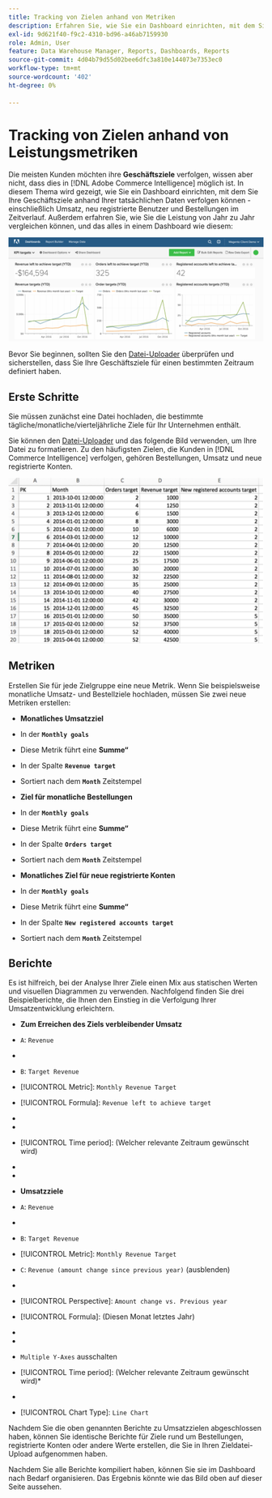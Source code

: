 ```yaml
---
title: Tracking von Zielen anhand von Metriken
description: Erfahren Sie, wie Sie ein Dashboard einrichten, mit dem Sie Ihre Geschäftsziele anhand Ihrer tatsächlichen Daten verfolgen können - einschließlich Umsatz, neu registrierte Benutzer und Bestellungen im Zeitverlauf.
exl-id: 9d621f40-f9c2-4310-bd96-a46ab7159930
role: Admin, User
feature: Data Warehouse Manager, Reports, Dashboards, Reports
source-git-commit: 4d04b79d55d02bee6dfc3a810e144073e7353ec0
workflow-type: tm+mt
source-wordcount: '402'
ht-degree: 0%

---
```


# Tracking von Zielen anhand von Leistungsmetriken

Die meisten Kunden möchten ihre **Geschäftsziele** verfolgen, wissen aber nicht, dass dies in [!DNL Adobe Commerce Intelligence] möglich ist. In diesem Thema wird gezeigt, wie Sie ein Dashboard einrichten, mit dem Sie Ihre Geschäftsziele anhand Ihrer tatsächlichen Daten verfolgen können - einschließlich Umsatz, neu registrierte Benutzer und Bestellungen im Zeitverlauf. Außerdem erfahren Sie, wie Sie die Leistung von Jahr zu Jahr vergleichen können, und das alles in einem Dashboard wie diesem:

![Dashboard mit Zielen, die anhand der tatsächlichen Leistungsmetriken verfolgt werden](../../assets/Goals-_dashboard_2.png)

Bevor Sie beginnen, sollten Sie den [Datei-Uploader](../importing-data/connecting-data/using-file-uploader.md) überprüfen und sicherstellen, dass Sie Ihre Geschäftsziele für einen bestimmten Zeitraum definiert haben.

## Erste Schritte

Sie müssen zunächst eine Datei hochladen, die bestimmte tägliche/monatliche/vierteljährliche Ziele für Ihr Unternehmen enthält.

Sie können den [Datei-Uploader](../importing-data/connecting-data/using-file-uploader.md) und das folgende Bild verwenden, um Ihre Datei zu formatieren. Zu den häufigsten Zielen, die Kunden in [!DNL Commerce Intelligence] verfolgen, gehören Bestellungen, Umsatz und neue registrierte Konten.

![Excel-Tabellenvorlage zum Tracking von Zielen und Metriken](../../assets/Goals-_Excel.png)

## Metriken

Erstellen Sie für jede Zielgruppe eine neue Metrik. Wenn Sie beispielsweise monatliche Umsatz- und Bestellziele hochladen, müssen Sie zwei neue Metriken erstellen:

* **Monatliches Umsatzziel**
* In der **`Monthly goals`**
* Diese Metrik führt eine **Summe“**
* In der Spalte **`Revenue target`**
* Sortiert nach dem **`Month`** Zeitstempel

* **Ziel für monatliche Bestellungen**
* In der **`Monthly goals`**
* Diese Metrik führt eine **Summe“**
* In der Spalte **`Orders target`**
* Sortiert nach dem **`Month`** Zeitstempel

* **Monatliches Ziel für neue registrierte Konten**
* In der **`Monthly goals`**
* Diese Metrik führt eine **Summe“**
* In der Spalte **`New registered accounts target`**
* Sortiert nach dem **`Month`** Zeitstempel

## Berichte

Es ist hilfreich, bei der Analyse Ihrer Ziele einen Mix aus statischen Werten und visuellen Diagrammen zu verwenden. Nachfolgend finden Sie drei Beispielberichte, die Ihnen den Einstieg in die Verfolgung Ihrer Umsatzentwicklung erleichtern.

* **Zum Erreichen des Ziels verbleibender Umsatz**
* `A`: `Revenue`
* 
  [!UICONTROL-Metrik]: `Revenue`

* `B`: `Target Revenue`
* [!UICONTROL Metric]: `Monthly Revenue Target`

* [!UICONTROL Formula]: `Revenue left to achieve target`
* 
  [!UICONTROL-Formel]: `(B-A)`
* 
  [!UICONTROL Format]: `Number`

* [!UICONTROL Time period]: (Welcher relevante Zeitraum gewünscht wird)
* 
  [!UICONTROL Interval]: `Month`
* 
  [!UICONTROL Diagrammtyp]: `Scalar`

* **Umsatzziele**
* `A`: `Revenue`
* 
  [!UICONTROL-Metrik]: `Revenue`

* `B`: `Target Revenue`
* [!UICONTROL Metric]: `Monthly Revenue Target`

* `C`: `Revenue (amount change since previous year)` (ausblenden)
* 
  [!UICONTROL-Metrik]: `Revenue`
* [!UICONTROL Perspective]: `Amount change vs. Previous year`

* [!UICONTROL Formula]: (Diesen Monat letztes Jahr)
* 
  [!UICONTROL-Formel]: `(A-C)`
* 
  [!UICONTROL Format]: `Currency`

* `Multiple Y-Axes` ausschalten
* [!UICONTROL Time period]: (Welcher relevante Zeitraum gewünscht wird)*
* 
  [!UICONTROL Interval]: `Month`
* [!UICONTROL Chart Type]: `Line Chart`

Nachdem Sie die oben genannten Berichte zu Umsatzzielen abgeschlossen haben, können Sie identische Berichte für Ziele rund um Bestellungen, registrierte Konten oder andere Werte erstellen, die Sie in Ihren Zieldatei-Upload aufgenommen haben.

Nachdem Sie alle Berichte kompiliert haben, können Sie sie im Dashboard nach Bedarf organisieren. Das Ergebnis könnte wie das Bild oben auf dieser Seite aussehen.
